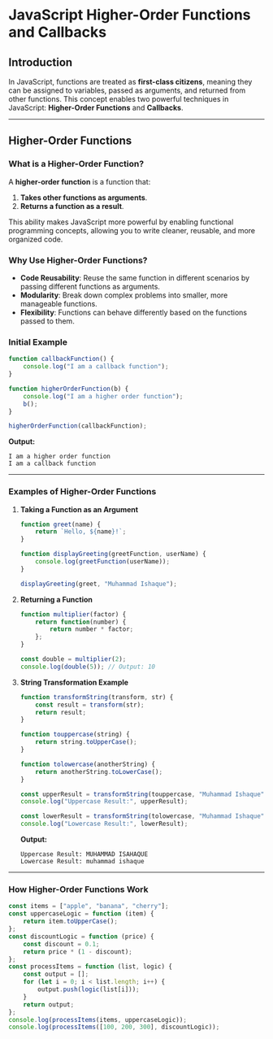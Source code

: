 # JavaScript Higher-Order Functions and Callbacks

## Introduction

In JavaScript, functions are treated as **first-class citizens**, meaning they can be assigned to variables, passed as arguments, and returned from other functions. This concept enables two powerful techniques in JavaScript: **Higher-Order Functions** and **Callbacks**.

---

## Higher-Order Functions

### What is a Higher-Order Function?

A **higher-order function** is a function that:

1. **Takes other functions as arguments**.
2. **Returns a function as a result**.

This ability makes JavaScript more powerful by enabling functional programming concepts, allowing you to write cleaner, reusable, and more organized code.

### Why Use Higher-Order Functions?

- **Code Reusability**: Reuse the same function in different scenarios by passing different functions as arguments.
- **Modularity**: Break down complex problems into smaller, more manageable functions.
- **Flexibility**: Functions can behave differently based on the functions passed to them.

### Initial Example

```javascript
function callbackFunction() {
    console.log("I am a callback function");
}

function higherOrderFunction(b) {
    console.log("I am a higher order function");
    b();
}

higherOrderFunction(callbackFunction);
```

**Output:**
```
I am a higher order function
I am a callback function
```

---

### Examples of Higher-Order Functions

1. **Taking a Function as an Argument**
   ```javascript
   function greet(name) {
       return `Hello, ${name}!`;
   }

   function displayGreeting(greetFunction, userName) {
       console.log(greetFunction(userName));
   }

   displayGreeting(greet, "Muhammad Ishaque");
   ```

2. **Returning a Function**
   ```javascript
   function multiplier(factor) {
       return function(number) {
           return number * factor;
       };
   }

   const double = multiplier(2);
   console.log(double(5)); // Output: 10
   ```

3. **String Transformation Example**
   ```javascript
   function transformString(transform, str) {
       const result = transform(str);
       return result;
   }

   function touppercase(string) {
       return string.toUpperCase();
   }

   function tolowercase(anotherString) {
       return anotherString.toLowerCase();
   }

   const upperResult = transformString(touppercase, "Muhammad Ishaque");
   console.log("Uppercase Result:", upperResult);

   const lowerResult = transformString(tolowercase, "Muhammad Ishaque");
   console.log("Lowercase Result:", lowerResult);
   ```

   **Output:**
   ```
   Uppercase Result: MUHAMMAD ISAHAQUE
   Lowercase Result: muhammad ishaque
   ```

---

### How Higher-Order Functions Work

```javascript
const items = ["apple", "banana", "cherry"];
const uppercaseLogic = function (item) {
    return item.toUpperCase();
};
const discountLogic = function (price) {
    const discount = 0.1;
    return price * (1 - discount);
};
const processItems = function (list, logic) {
    const output = [];
    for (let i = 0; i < list.length; i++) {
        output.push(logic(list[i]));
    }
    return output;
};
console.log(processItems(items, uppercaseLogic));
console.log(processItems([100, 200, 300], discountLogic));
```





